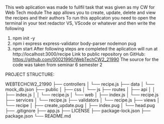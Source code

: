 This web aplication was made to fullfil task that was given as my CW for Web Tech module
The app allows you to create, update, delete and view the recipes and their authors
To run this applicaton you need to open the terminal in your text redactor VS, VScode or whatever and then write the following
1. npm init -y
2. npm i express express-validator body-parser nodemon pug
3. npm start
After following steps are completed the aplication will run at http://localhost:3000/recipe
Link to public repository on GitHub: https://github.com/00021990/WebTechCW2_21990
The source for the code was taken from seminar 6 semester 2


PROJECT STRUCTURE:

WEBTECHCW2_21990
├── controllers
│   └── recipe.js
├── data
│   └── mock_db.json
├── public
│   ├── css
│   └── js
├── routes
│   ├── api
│   │   ├── index.js
│   │   └── recipe.js
│   └── web
│       ├── index.js
│       └── recipe.js
├── services
│   └── recipe.js
├── validators
│   └── recipe.js
├── views
│   └── recipe
│       ├── create_update.pug
│       ├── index.pug
│       └── head.pug
├── .gitignore
├── app.js
├── LICENSE
├── package-lock.json
├── package.json
└── README.md